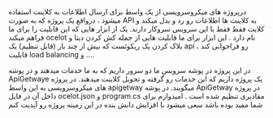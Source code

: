 درپروژه های میکروسرویسی از یک واسط برای ارسال اطلاعات به کلاینت استفاده میشود ، درواقع یک پروژه که به صورت API به کلاینت ها اطلاعات رو رد و بدل میکند و کلایت فقط فقط با این سرویس سروکار دارند.
یک از ابزار هایی که این قابلیت را برای ما فراهم میکند ocelot نام دارد . این ابزار برای ما قابلیت هایی از جمله کش کردن دیتا و بلاک کردن یک ریکوئست که بیش از چند بار (قابل تنظیم) یک api رو فراخوانی کند ، قابلیت   load balancing  و ....

در این پروژه در پوشه سرویس ما دو سرور داریم که به ما خدمات میدهند و در پوشه ApiGetwaye یک پروژه داریم که این خدمات رو گرفته و تحویل کلاینت میدهند. در پروژه های میکروسرویسی به این واسط apigetway میگویند.
در پوشه ApiGetway در پروژه داخل آن در فایل ocelot.json و program.cs مقادیری تنظیم شده است .
امیدوارم برای شما مفید بوده باشد سعی میشود با افزایش دانش بنده در این زمینه پروژه رو آپدیت کنم
